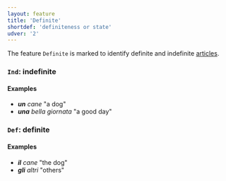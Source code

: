 ```yaml
---
layout: feature
title: 'Definite'
shortdef: 'definiteness or state'
udver: '2'
---
```


The feature `Definite` is marked to identify definite and indefinite [articles](u-pos/DET).

### <a name="Ind">`Ind`</a>: indefinite

#### Examples

* _<b>un</b> cane_ "a dog"
* _<b>una</b> bella giornata_ "a good day"

### <a name="Def">`Def`</a>: definite

#### Examples

* _<b>il</b> cane_ "the dog"
* _<b>gli</b> altri_ "others"

<!-- Interlanguage links updated Po 11. listopadu 2024, 20:09:37 CET -->
